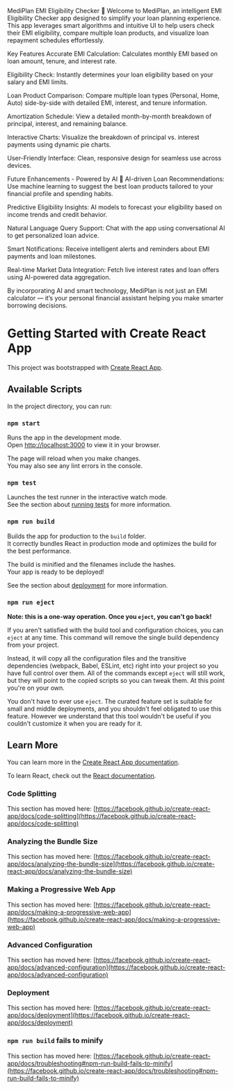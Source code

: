 MediPlan EMI Eligibility Checker 🚀
Welcome to MediPlan, an intelligent EMI Eligibility Checker app designed to simplify your loan planning experience. This app leverages smart algorithms and intuitive UI to help users check their EMI eligibility, compare multiple loan products, and visualize loan repayment schedules effortlessly.

Key Features
Accurate EMI Calculation: Calculates monthly EMI based on loan amount, tenure, and interest rate.

Eligibility Check: Instantly determines your loan eligibility based on your salary and EMI limits.

Loan Product Comparison: Compare multiple loan types (Personal, Home, Auto) side-by-side with detailed EMI, interest, and tenure information.

Amortization Schedule: View a detailed month-by-month breakdown of principal, interest, and remaining balance.

Interactive Charts: Visualize the breakdown of principal vs. interest payments using dynamic pie charts.

User-Friendly Interface: Clean, responsive design for seamless use across devices.

Future Enhancements - Powered by AI 🤖
AI-driven Loan Recommendations: Use machine learning to suggest the best loan products tailored to your financial profile and spending habits.

Predictive Eligibility Insights: AI models to forecast your eligibility based on income trends and credit behavior.

Natural Language Query Support: Chat with the app using conversational AI to get personalized loan advice.

Smart Notifications: Receive intelligent alerts and reminders about EMI payments and loan milestones.

Real-time Market Data Integration: Fetch live interest rates and loan offers using AI-powered data aggregation.

By incorporating AI and smart technology, MediPlan is not just an EMI calculator — it’s your personal financial assistant helping you make smarter borrowing decisions.

# Getting Started with Create React App

This project was bootstrapped with [Create React App](https://github.com/facebook/create-react-app).

## Available Scripts

In the project directory, you can run:

### `npm start`

Runs the app in the development mode.\
Open [http://localhost:3000](http://localhost:3000) to view it in your browser.

The page will reload when you make changes.\
You may also see any lint errors in the console.

### `npm test`

Launches the test runner in the interactive watch mode.\
See the section about [running tests](https://facebook.github.io/create-react-app/docs/running-tests) for more information.

### `npm run build`

Builds the app for production to the `build` folder.\
It correctly bundles React in production mode and optimizes the build for the best performance.

The build is minified and the filenames include the hashes.\
Your app is ready to be deployed!

See the section about [deployment](https://facebook.github.io/create-react-app/docs/deployment) for more information.

### `npm run eject`

**Note: this is a one-way operation. Once you `eject`, you can't go back!**

If you aren't satisfied with the build tool and configuration choices, you can `eject` at any time. This command will remove the single build dependency from your project.

Instead, it will copy all the configuration files and the transitive dependencies (webpack, Babel, ESLint, etc) right into your project so you have full control over them. All of the commands except `eject` will still work, but they will point to the copied scripts so you can tweak them. At this point you're on your own.

You don't have to ever use `eject`. The curated feature set is suitable for small and middle deployments, and you shouldn't feel obligated to use this feature. However we understand that this tool wouldn't be useful if you couldn't customize it when you are ready for it.

## Learn More

You can learn more in the [Create React App documentation](https://facebook.github.io/create-react-app/docs/getting-started).

To learn React, check out the [React documentation](https://reactjs.org/).

### Code Splitting

This section has moved here: [https://facebook.github.io/create-react-app/docs/code-splitting](https://facebook.github.io/create-react-app/docs/code-splitting)

### Analyzing the Bundle Size

This section has moved here: [https://facebook.github.io/create-react-app/docs/analyzing-the-bundle-size](https://facebook.github.io/create-react-app/docs/analyzing-the-bundle-size)

### Making a Progressive Web App

This section has moved here: [https://facebook.github.io/create-react-app/docs/making-a-progressive-web-app](https://facebook.github.io/create-react-app/docs/making-a-progressive-web-app)

### Advanced Configuration

This section has moved here: [https://facebook.github.io/create-react-app/docs/advanced-configuration](https://facebook.github.io/create-react-app/docs/advanced-configuration)

### Deployment

This section has moved here: [https://facebook.github.io/create-react-app/docs/deployment](https://facebook.github.io/create-react-app/docs/deployment)

### `npm run build` fails to minify

This section has moved here: [https://facebook.github.io/create-react-app/docs/troubleshooting#npm-run-build-fails-to-minify](https://facebook.github.io/create-react-app/docs/troubleshooting#npm-run-build-fails-to-minify)
